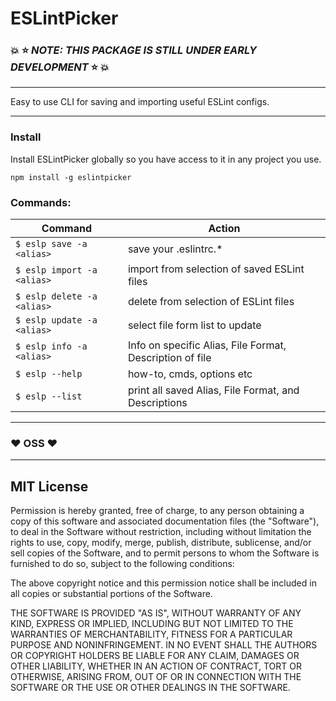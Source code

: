 # ESLintPicker

### :boom: :star: _NOTE: THIS PACKAGE IS STILL UNDER EARLY DEVELOPMENT_ :star: :boom:

---

Easy to use CLI for saving and importing useful ESLint configs.

---

### Install

Install ESLintPicker globally so you have access to it in any project you use.

```
npm install -g eslintpicker
```

### Commands:

| Command                    | Action                                                   |
| -------------------------- | -------------------------------------------------------- |
| `$ eslp save -a <alias> `  | save your .eslintrc.\*                                   |
| `$ eslp import -a <alias>` | import from selection of saved ESLint files              |
| `$ eslp delete -a <alias>` | delete from selection of ESLint files                    |
| `$ eslp update -a <alias>` | select file form list to update                          |
| `$ eslp info -a <alias> `  | Info on specific Alias, File Format, Description of file |
| `$ eslp --help`            | how-to, cmds, options etc                                |
| `$ eslp --list`            | print all saved Alias, File Format, and Descriptions     |

---

### :heart: OSS :heart:

---

## MIT License

Permission is hereby granted, free of charge, to any person obtaining a copy
of this software and associated documentation files (the "Software"), to deal
in the Software without restriction, including without limitation the rights
to use, copy, modify, merge, publish, distribute, sublicense, and/or sell
copies of the Software, and to permit persons to whom the Software is
furnished to do so, subject to the following conditions:

The above copyright notice and this permission notice shall be included in all
copies or substantial portions of the Software.

THE SOFTWARE IS PROVIDED "AS IS", WITHOUT WARRANTY OF ANY KIND, EXPRESS OR
IMPLIED, INCLUDING BUT NOT LIMITED TO THE WARRANTIES OF MERCHANTABILITY,
FITNESS FOR A PARTICULAR PURPOSE AND NONINFRINGEMENT. IN NO EVENT SHALL THE
AUTHORS OR COPYRIGHT HOLDERS BE LIABLE FOR ANY CLAIM, DAMAGES OR OTHER
LIABILITY, WHETHER IN AN ACTION OF CONTRACT, TORT OR OTHERWISE, ARISING FROM,
OUT OF OR IN CONNECTION WITH THE SOFTWARE OR THE USE OR OTHER DEALINGS IN THE
SOFTWARE.
